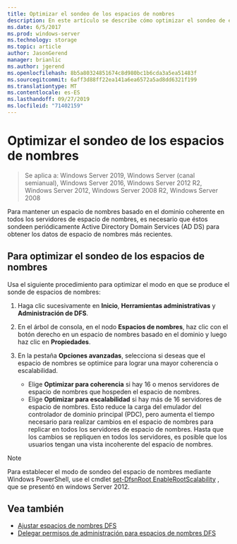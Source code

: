 ```yaml
---
title: Optimizar el sondeo de los espacios de nombres
description: En este artículo se describe cómo optimizar el sondeo de espacios de nombres para mantener un espacio de nombres coherente basado en dominio en servidores de espacio de nombres
ms.date: 6/5/2017
ms.prod: windows-server
ms.technology: storage
ms.topic: article
author: JasonGerend
manager: brianlic
ms.author: jgerend
ms.openlocfilehash: 8b5a80324851674c8d980bc1b6cda3a5ea51483f
ms.sourcegitcommit: 6aff3d88ff22ea141a6ea6572a5ad8dd6321f199
ms.translationtype: MT
ms.contentlocale: es-ES
ms.lasthandoff: 09/27/2019
ms.locfileid: "71402159"
---
```

# <a name="optimize-namespace-polling"></a>Optimizar el sondeo de los espacios de nombres

> Se aplica a: Windows Server 2019, Windows Server (canal semianual), Windows Server 2016, Windows Server 2012 R2, Windows Server 2012, Windows Server 2008 R2, Windows Server 2008

Para mantener un espacio de nombres basado en el dominio coherente en todos los servidores de espacio de nombres, es necesario que éstos sondeen periódicamente Active Directory Domain Services (AD DS) para obtener los datos de espacio de nombres más recientes. 

## <a name="to-optimize-namespace-polling"></a>Para optimizar el sondeo de los espacios de nombres

Usa el siguiente procedimiento para optimizar el modo en que se produce el sonde de espacios de nombres:

1.  Haga clic sucesivamente en **Inicio**, **Herramientas administrativas** y **Administración de DFS**.

2.  En el árbol de consola, en el nodo **Espacios de nombres**, haz clic con el botón derecho en un espacio de nombres basado en el dominio y luego haz clic en **Propiedades**.

3.  En la pestaña **Opciones avanzadas**, selecciona si deseas que el espacio de nombres se optimice para lograr una mayor coherencia o escalabilidad.

    -   Elige **Optimizar para coherencia** si hay 16 o menos servidores de espacio de nombres que hospeden el espacio de nombres.
    -   Elige **Optimizar para escalabilidad** si hay más de 16 servidores de espacio de nombres. Esto reduce la carga del emulador del controlador de dominio principal (PDC), pero aumenta el tiempo necesario para realizar cambios en el espacio de nombres para replicar en todos los servidores de espacio de nombres. Hasta que los cambios se repliquen en todos los servidores, es posible que los usuarios tengan una vista incoherente del espacio de nombres.

> [!NOTE]
> Para establecer el modo de sondeo del espacio de nombres mediante Windows PowerShell, use el cmdlet [set-DfsnRoot EnableRootScalability](https://technet.microsoft.com/library/jj884281.aspx) , que se presentó en windows Server 2012.

## <a name="see-also"></a>Vea también

-   [Ajustar espacios de nombres DFS](tuning-dfs-namespaces.md)
-   [Delegar permisos de administración para espacios de nombres DFS](delegate-management-permissions-for-dfs-namespaces.md)